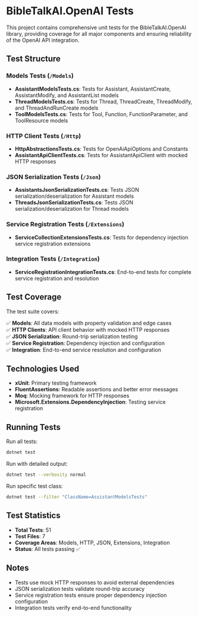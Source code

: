 # BibleTalkAI.OpenAI Tests

This project contains comprehensive unit tests for the BibleTalkAI.OpenAI library, providing coverage for all major components and ensuring reliability of the OpenAI API integration.

## Test Structure

### Models Tests (`/Models`)
- **AssistantModelsTests.cs**: Tests for Assistant, AssistantCreate, AssistantModify, and AssistantList models
- **ThreadModelsTests.cs**: Tests for Thread, ThreadCreate, ThreadModify, and ThreadAndRunCreate models  
- **ToolModelsTests.cs**: Tests for Tool, Function, FunctionParameter, and ToolResource models

### HTTP Client Tests (`/Http`)
- **HttpAbstractionsTests.cs**: Tests for OpenAiApiOptions and Constants
- **AssistantApiClientTests.cs**: Tests for AssistantApiClient with mocked HTTP responses

### JSON Serialization Tests (`/Json`)
- **AssistantsJsonSerializationTests.cs**: Tests JSON serialization/deserialization for Assistant models
- **ThreadsJsonSerializationTests.cs**: Tests JSON serialization/deserialization for Thread models

### Service Registration Tests (`/Extensions`)
- **ServiceCollectionExtensionsTests.cs**: Tests for dependency injection service registration extensions

### Integration Tests (`/Integration`)
- **ServiceRegistrationIntegrationTests.cs**: End-to-end tests for complete service registration and resolution

## Test Coverage

The test suite covers:

✅ **Models**: All data models with property validation and edge cases  
✅ **HTTP Clients**: API client behavior with mocked HTTP responses  
✅ **JSON Serialization**: Round-trip serialization testing  
✅ **Service Registration**: Dependency injection and configuration  
✅ **Integration**: End-to-end service resolution and configuration  

## Technologies Used

- **xUnit**: Primary testing framework
- **FluentAssertions**: Readable assertions and better error messages
- **Moq**: Mocking framework for HTTP responses
- **Microsoft.Extensions.DependencyInjection**: Testing service registration

## Running Tests

Run all tests:
```bash
dotnet test
```

Run with detailed output:
```bash
dotnet test --verbosity normal
```

Run specific test class:
```bash
dotnet test --filter "ClassName=AssistantModelsTests"
```

## Test Statistics

- **Total Tests**: 51
- **Test Files**: 7
- **Coverage Areas**: Models, HTTP, JSON, Extensions, Integration
- **Status**: All tests passing ✅

## Notes

- Tests use mock HTTP responses to avoid external dependencies
- JSON serialization tests validate round-trip accuracy
- Service registration tests ensure proper dependency injection configuration
- Integration tests verify end-to-end functionality